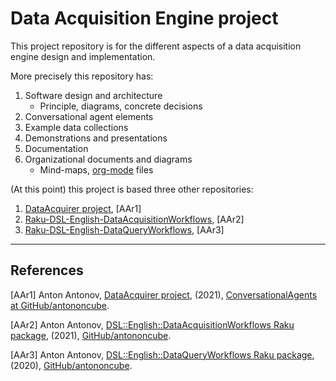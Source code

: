 # Data Acquisition Engine project

This project repository is for the different aspects of a data acquisition engine design and implementation. 

More precisely this repository has:

1. Software design and architecture  
   - Principle, diagrams, concrete decisions
2. Conversational agent elements
3. Example data collections
4. Demonstrations and presentations
5. Documentation
6. Organizational documents and diagrams
   - Mind-maps, [org-mode](https://orgmode.org) files

(At this point) this project is based three other repositories:

1. [DataAcquirer project](https://github.com/antononcube/ConversationalAgents/tree/master/Projects/DataAcquirer), [AAr1]
2. [Raku-DSL-English-DataAcquisitionWorkflows](https://github.com/antononcube/Raku-DSL-English-DataAcquisitionWorkflows), [AAr2]
3. [Raku-DSL-English-DataQueryWorkflows](https://github.com/antononcube/Raku-DSL-English-DataQueryWorkflows), [AAr3]

------

## References


[AAr1] Anton Antonov,
[DataAcquirer project](https://github.com/antononcube/ConversationalAgents/tree/master/Projects/DataAcquirer),
(2021),
[ConversationalAgents at GitHub/antononcube](https://github.com/antononcube).

[AAr2] Anton Antonov,
[DSL::English::DataAcquisitionWorkflows Raku package](https://github.com/antononcube/Raku-DSL-English-DataAcquisitionWorkflows),
(2021),
[GitHub/antononcube](https://github.com/antononcube).

[AAr3] Anton Antonov,
[DSL::English::DataQueryWorkflows Raku package](https://github.com/antononcube/Raku-DSL-English-DataQueryWorkflows),
(2020),
[GitHub/antononcube](https://github.com/antononcube).
